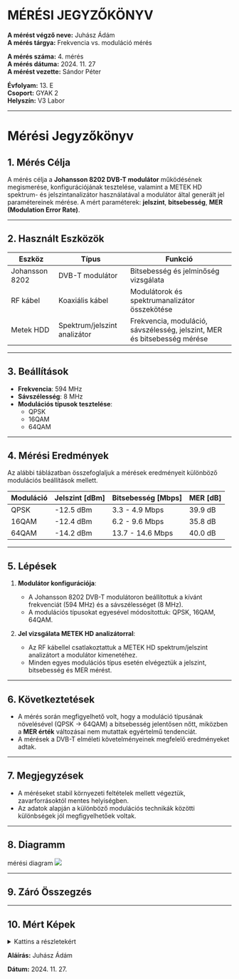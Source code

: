 # MÉRÉSI JEGYZŐKÖNYV

**A mérést végző neve:** Juhász Ádám  
**A mérés tárgya:** Frekvencia vs. moduláció mérés


**A mérés száma:** 4. mérés  
**A mérés dátuma:** 2024. 11. 27  
**A mérést vezette:** Sándor Péter  

**Évfolyam:** 13. E  
**Csoport:** GYAK 2  
**Helyszín:** V3 Labor 

---

# Mérési Jegyzőkönyv

## 1. Mérés Célja
A mérés célja a **Johansson 8202 DVB-T modulátor** működésének megismerése, konfigurációjának tesztelése, valamint a METEK HD spektrum- és jelszintanalizátor használatával a modulátor által generált jel paramétereinek mérése. A mért paraméterek: **jelszint**, **bitsebesség**, **MER (Modulation Error Rate)**.

---

## 2. Használt Eszközök

| Eszköz                     | Típus                       | Funkció                                           |
|----------------------------|-----------------------------|---------------------------------------------------|
| Johansson 8202             | DVB-T modulátor            | Bitsebesség és jelminőség vizsgálata              |
| RF kábel                   | Koaxiális kábel            | Modulátorok és spektrumanalizátor összekötése     |
| Metek HDD                  | Spektrum/jelszint analizátor| Frekvencia, moduláció, sávszélesség, jelszint, MER és bitsebesség mérése |

---

## 3. Beállítások
- **Frekvencia**: 594 MHz  
- **Sávszélesség**: 8 MHz  
- **Modulációs típusok tesztelése**:  
  - QPSK  
  - 16QAM  
  - 64QAM  

---

## 4. Mérési Eredmények
Az alábbi táblázatban összefoglaljuk a mérések eredményeit különböző modulációs beállítások mellett.

| **Moduláció** | **Jelszint [dBm]** | **Bitsebesség [Mbps]** | **MER [dB]** |
|---------------|---------------------|------------------------|--------------|
| QPSK          | -12.5 dBm          | 3.3 - 4.9 Mbps        | 39.9 dB      |
| 16QAM         | -12.4 dBm          | 6.2 - 9.6 Mbps       | 35.8 dB      |
| 64QAM         | -14.2 dBm          | 13.7 - 14.6 Mbps      | 40.0 dB      |

---

## 5. Lépések
1. **Modulátor konfigurációja**:
   - A Johansson 8202 DVB-T modulátoron beállítottuk a kívánt frekvenciát (594 MHz) és a sávszélességet (8 MHz).  
   - A modulációs típusokat egyesével módosítottuk: QPSK, 16QAM, 64QAM.

2. **Jel vizsgálata METEK HD analizátorral**:
   - Az RF kábellel csatlakoztattuk a METEK HD spektrum/jelszint analizátort a modulátor kimenetéhez.  
   - Minden egyes modulációs típus esetén elvégeztük a jelszint, bitsebesség és MER mérést.  

---

## 6. Következtetések
- A mérés során megfigyelhető volt, hogy a moduláció típusának növelésével (QPSK → 64QAM) a bitsebesség jelentősen nőtt, miközben a **MER érték** változásai nem mutattak egyértelmű tendenciát.  
- A mérések a DVB-T elméleti követelményeinek megfelelő eredményeket adtak.

---

## 7. Megjegyzések
- A méréseket stabil környezeti feltételek mellett végeztük, zavarforrásoktól mentes helyiségben.  
- Az adatok alapján a különböző modulációs technikák közötti különbségek jól megfigyelhetőek voltak.

---


## 8. Diagramm
mérési diagram 
<img src="https://github.com/user-attachments/assets/273fd5e1-7825-488c-9aeb-4f2d756d3d7e"/>


---

## 9. Záró Összegzés


---

## 10. Mért Képek

<details>
<summary>Kattins a részletekért</summary>

<br>

<img src="https://github.com/user-attachments/assets/51f72b17-a5ec-49cc-a80b-c8b0cdf96a61"/>

<br>

<img src="https://github.com/user-attachments/assets/52f96f4b-f96c-40f8-9935-25e565455934"/>

<br>

<img src="https://github.com/user-attachments/assets/05516812-0421-4d1c-814e-06d08416e90c"/>

<br>

<img src="https://github.com/user-attachments/assets/00ec0d27-c911-4389-9bc9-bf826b170bbd"/>

<br>

<img src="https://github.com/user-attachments/assets/ed92dc9a-a7da-4c8d-9a95-79f5ad706cf6"/>

<br>

<img src="https://github.com/user-attachments/assets/27e537f4-0962-4efc-8c76-b9389efa1510"/>

<br>

<img src="https://github.com/user-attachments/assets/dd5c841d-5108-46ee-b11c-eb30b44fe819"/>

<br>



<br>

</details>

**Aláírás:** Juhász Ádám

**Dátum:** 2024. 11. 27.

